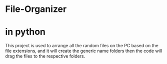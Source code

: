 # File-Organizer
# in python
This project is used to arrange all the random files on the PC based on the file extensions, and it will create the generic name folders then the code will drag the files to the respective folders.
